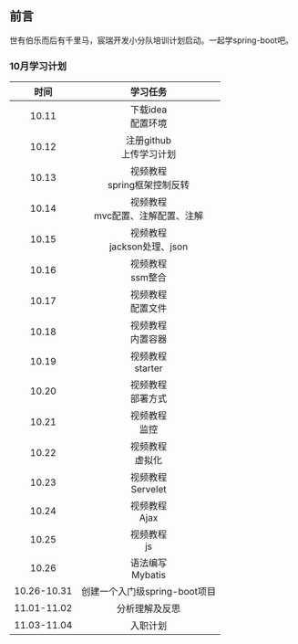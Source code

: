 ## 前言
世有伯乐而后有千里马，宸瑞开发小分队培训计划启动。一起学spring-boot吧。
### 10月学习计划
| 时间 | 学习任务 |
| :------:|:------: | 
|10.11|下载idea<br>配置环境|
|10.12|注册github<br>上传学习计划|
|10.13|视频教程<br>spring框架控制反转|
|10.14|视频教程 <br>mvc配置、注解配置、注解|
|10.15|视频教程 <br>jackson处理、json|
|10.16|视频教程<br>ssm整合|
|10.17|视频教程<br>配置文件|
|10.18|视频教程<br>内置容器|
|10.19|视频教程<br>starter|
|10.20|视频教程<br>部署方式|
|10.21|视频教程<br>监控|
|10.22|视频教程<br>虚拟化|
|10.23|视频教程<br>Servelet|
|10.24|视频教程<br>Ajax|
|10.25|视频教程<br>js|
|10.26|语法编写<br>Mybatis|
|10.26-10.31|创建一个入门级spring-boot项目|
|11.01-11.02|分析理解及反思|
|11.03-11.04|入职计划|

